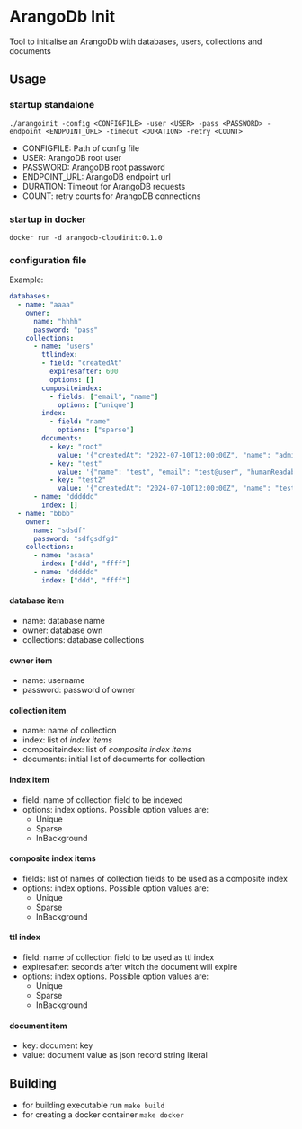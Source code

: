 # ArangoDb Init

Tool to initialise an ArangoDb with databases, users, collections 
and documents 

## Usage

### startup standalone
```
./arangoinit -config <CONFIGFILE> -user <USER> -pass <PASSWORD> -endpoint <ENDPOINT_URL> -timeout <DURATION> -retry <COUNT>
```
* CONFIGFILE: Path of config file
* USER: ArangoDB root user 
* PASSWORD: ArangoDB root password
* ENDPOINT_URL: ArangoDB endpoint url
* DURATION: Timeout for ArangoDB requests
* COUNT: retry counts for ArangoDB connections


### startup in docker
```
docker run -d arangodb-cloudinit:0.1.0
```
### configuration file
Example: 

```yaml
databases:
  - name: "aaaa"
    owner:
      name: "hhhh"
      password: "pass"
    collections:
      - name: "users"
        ttlindex:
        - field: "createdAt"
          expiresafter: 600
          options: []        
        compositeindex:
          - fields: ["email", "name"]
            options: ["unique"]        
        index:
          - field: "name"
            options: ["sparse"]
        documents:
          - key: "root"
            value: '{"createdAt": "2022-07-10T12:00:00Z", "name": "admin", "email": "admin@admin", "humanReadableName": "Dr. Hans Wurst"}'
          - key: "test"
            value: '{"name": "test", "email": "test@user", "humanReadableName": "Max Mustermann"}'
          - key: "test2"
            value: '{"createdAt": "2024-07-10T12:00:00Z", "name": "test", "email": "test2@user", "humanReadableName": "Max Mustermann"}'
      - name: "dddddd"
        index: []
  - name: "bbbb"
    owner:
      name: "sdsdf"
      password: "sdfgsdfgd"
    collections:
      - name: "asasa"
        index: ["ddd", "ffff"]
      - name: "dddddd"
        index: ["ddd", "ffff"]
```
#### database item
* name: database name
* owner: database own
* collections: database collections

#### owner item
* name: username
* password: password of owner

#### collection item
* name: name of collection
* index: list of _index items_
* compositeindex: list of _composite index items_
* documents: initial list of documents for collection

#### index item
* field: name of collection field to be indexed
* options: index options. Possible option values are: 
    - Unique
    - Sparse
    - InBackground

#### composite index items
* fields: list of names of collection fields to be used as a composite index
* options: index options. Possible option values are: 
    - Unique
    - Sparse
    - InBackground

#### ttl index
* field: name of collection field to be used as ttl index
* expiresafter: seconds after witch the document will expire
* options: index options. Possible option values are: 
    - Unique
    - Sparse
    - InBackground

#### document item
* key: document key
* value: document value as json record string literal

## Building
* for building executable run ```make build```
* for creating a docker container ```make docker```

